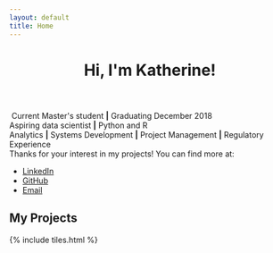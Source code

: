 ```yaml
---
layout: default
title: Home
---
```


<header>
<h1>Hi, I'm Katherine!</h1>
<!-- template designed by <a href="http://html5up.net">HTML5 UP</a>.</h1> 
<p>I'm a current Master's student & aspiring data scientist.</p> -->

</header>

<section>
<p><span class="image left"><img src="images/pic15.jpg" alt="" /></span> Current Master's student <b>|</b> Graduating December 2018<br />
Aspiring data scientist <b>|</b> Python and R <br />
Analytics <b>|</b> Systems Development <b>|</b> Project Management <b>|</b> Regulatory Experience
<br />
Thanks for your interest in my projects! You can find more at: 

<ul class="icons">
<li><a href="https://www.linkedin.com/in/{{ site.linkedin_username }}" class="icon style1 fa-linkedin"><span class="label">LinkedIn</span></a></li>
<li><a href="https://github.com/{{ site.github_username }}" class="icon style1 fa-github"><span class="label">GitHub</span></a></li>
<li><a href="mailto:{{ site.email }}" class="icon style1 fa-envelope-o"><span class="label">Email</span></a></li>
</ul>
</p>
</section>

<section>

<h2>My Projects</h2>

{% include tiles.html %}
</section>